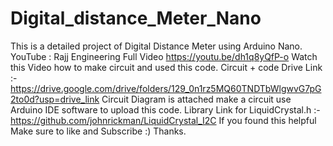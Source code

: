 # Digital_distance_Meter_Nano
This is a detailed project of Digital Distance Meter using Arduino Nano.
YouTube : Rajj Engineering
Full Video https://youtu.be/dh1q8yQfP-o
Watch this Video how to make circuit and used this code.
Circuit + code Drive Link :-
https://drive.google.com/drive/folders/129_0n1rz5MQ60TNDTbWlgwvG7pG2to0d?usp=drive_link
Circuit Diagram is attached make a circuit use Arduino IDE software to upload this code.
Library Link for LiquidCrystal.h :- https://github.com/johnrickman/LiquidCrystal_I2C
If you found this helpful Make sure to like and Subscribe :)
Thanks.
